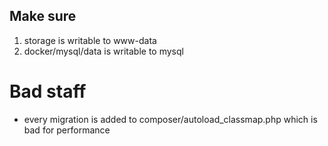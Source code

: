 Make sure
---
1. storage is writable to www-data
2. docker/mysql/data is writable to mysql


# Bad staff

- every migration is added to composer/autoload_classmap.php
    which is bad for performance
